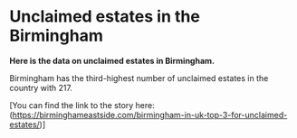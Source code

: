 # Unclaimed estates in the Birmingham

**Here is the data on unclaimed estates in Birmingham.**

Birmingham has the third-highest number of unclaimed estates in the country with 217. 

[You can find the link to the story here:(https://birminghameastside.com/birmingham-in-uk-top-3-for-unclaimed-estates/)]


